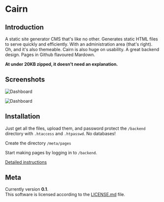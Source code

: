 Cairn
=====

Introduction
------------

A static site generator CMS that's like no other. Generates static HTML files to serve quickly and efficiently.
With an administration area (that's right). Oh, and it's also themeable.
Cairn is also huge on usability. A great backend design. Pages in Github flavoured Mardown.

**At under 20KB zipped, it doesn't need an explanation.**

Screenshots
-----------

![Dashboard](http://cairn.lfred.info/backend.png)

![Dashboard](http://cairn.lfred.info/edit.png)


Installation
------------

Just get all the files, upload them, and password protect the `/backend` directory with `.htaccess` and `.htpasswd`.
No databases!

Create the directory `/meta/pages`

Start making pages by logging in to `/backend`.

[Detailed instructions](https://github.com/alfredxing/cairn/wiki/Installation-&-Setup)

Meta
----

Currently version **0.1**.  
This software is licensed according to the [LICENSE.md](https://raw.github.com/alfredxing/cairn/master/LICENSE.md) file.
